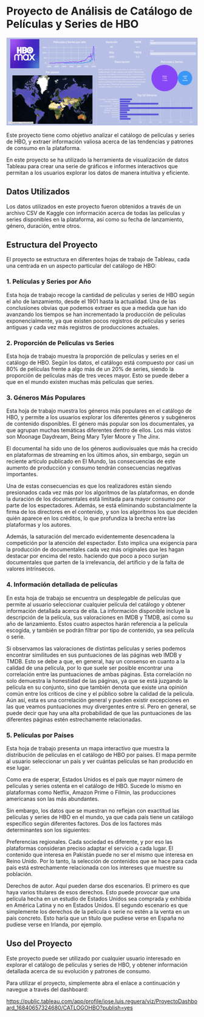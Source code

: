 

# Proyecto de Análisis de Catálogo de Películas y Series de HBO

<img src="https://github.com/jose-luis666/proyecto_dashboard/blob/main/IMG/Dashboard.png" alt="Dashboard">

Este proyecto tiene como objetivo analizar el catálogo de películas y series de HBO, y extraer información valiosa acerca de las tendencias y patrones de consumo en la plataforma. 

En este proyecto se ha utilizado la herramienta de visualización de datos Tableau para crear una serie de gráficos e informes interactivos que permitan a los usuarios explorar los datos de manera intuitiva y eficiente. 

## Datos Utilizados

Los datos utilizados en este proyecto fueron obtenidos a través de un archivo CSV de Kaggle con información acerca de todas las películas y series disponibles en la plataforma, así como su fecha de lanzamiento, género, duración, entre otros.

## Estructura del Proyecto

El proyecto se estructura en diferentes hojas de trabajo de Tableau, cada una centrada en un aspecto particular del catálogo de HBO:

### 1. Películas y Series por Año

Esta hoja de trabajo recoge la cantidad de películas y series de HBO según el año de lanzamiento, desde el 1901 hasta la actualidad. Una de las conclusiones obvias que podemos extraer es que a medida que han ido avanzando los tiempos se han incrementado la producción de películas exponencialmente, ya que existen pocos registros de películas y series antiguas y cada vez más registros de producciones actuales.

### 2. Proporción de Películas vs Series

Esta hoja de trabajo muestra la proporción de películas y series en el catálogo de HBO. Según los datos, el catálogo está compuesto por casi un 80% de películas frente a algo más de un 20% de series, siendo la proporción de películas más de tres veces mayor. Esto se puede deber a que en el mundo existen muchas más películas que series.

### 3. Géneros Más Populares

Esta hoja de trabajo muestra los géneros más populares en el catálogo de HBO, y permite a los usuarios explorar los diferentes géneros y subgéneros de contenido disponibles. El género más popular son los documentales, ya que agrupan muchas temáticas diferentes dentro de ellos. Los más vistos son Moonage Daydream, Being Mary Tyler Moore y The Jinx. 

El documental ha sido uno de los géneros audiovisuales que más ha crecido en plataformas de streaming en los últimos años, sin embargo, según un reciente artículo publicado en El Mundo, las consecuencias de este aumento de producción y consumo tendrán consecuencias negativas importantes.

Una de estas consecuencias es que los realizadores están siendo presionados cada vez más por los algoritmos de las plataformas, en donde la duración de los documentales está limitada para mayor consumo por parte de los espectadores. Además, se está eliminando substancialmente la firma de los directores en el contenido, y son los algoritmos los que deciden quién aparece en los créditos, lo que profundiza la brecha entre las plataformas y los autores.

Además, la saturación del mercado evidentemente desencadena la competición por la atención del espectador. Esto implica una exigencia para la producción de documentales cada vez más originales que les hagan destacar por encima del resto. haciendo que poco a poco surjan documentales que parten de la irrelevancia, del artificio y de la falta de valores intrínsecos.

### 4. Información detallada de películas

En esta hoja de trabajo se encuentra un desplegable de películas que permite al usuario seleccionar cualquier película del catálogo y obtener información detallada acerca de ella. La información disponible incluye la descripción de la película, sus valoraciones en IMDB y TMDB, así como su año de lanzamiento. Estos cuatro aspectos harán referencia a la película escogida, y también se podrán filtrar por tipo de contenido, ya sea película o serie. 

Si observamos las valoraciones de distintas películas y series podemos encontrar similitudes en sus puntuaciones de las páginas web IMDB y TMDB. Esto se debe a que, en general, hay un consenso en cuanto a la calidad de una película, por lo que suele ser posible encontrar una correlación entre las puntuaciones de ambas páginas. Esta correlación no solo demuestra la honestidad de las páginas, ya que se está juzgando la película en su conjunto, sino que también denota que existe una opinión común entre los críticos de cine y el público sobre la calidad de la película. Aún así, esta es una correlación general y pueden existir excepciones en las que veamos puntuaciones muy divergentes entre sí. Pero en general, se puede decir que hay una alta probabilidad de que las puntuaciones de las diferentes páginas estén estrechamente relacionadas. 

### 5. Películas por Países
Esta hoja de trabajo presenta un mapa interactivo que muestra la distribución de películas en el catálogo de HBO por países. El mapa permite al usuario seleccionar un país y ver cuántas películas se han producido en ese lugar.

Como era de esperar, Estados Unidos es el país que mayor número de películas y series ostenta en el catálogo de HBO. Sucede lo mismo en plataformas como Netflix, Amazon Prime o Filmin, las producciones americanas son las más abundantes.

Sin embargo, los datos que se muestran no reflejan con exactitud las películas y series de HBO en el mundo, ya que cada país tiene un catálogo específico según diferentes factores. Dos de los factores más determinantes son los siguientes:

Preferencias regionales. Cada sociedad es diferente, y por eso las plataformas consideran preciso adaptar el servicio a cada lugar. El contenido que interesa en Pakistán puede no ser el mismo que interesa en Reino Unido. Por lo tanto, la selección de contenidos que se hace para cada país está estrechamente relacionada con los intereses que muestre su población.

Derechos de autor. Aquí pueden darse dos escenarios. El primero es que haya varios titulares de esos derechos. Esto puede provocar que una película hecha en un estudio de Estados Unidos sea comprada y exhibida en América Latina y no en Estados Unidos. El segundo escenario es que simplemente los derechos de la película o serie no estén a la venta en un país concreto. Esto haría que un título que pudiese verse en España no pudiese verse en Irlanda, por ejemplo.

## Uso del Proyecto

Este proyecto puede ser utilizado por cualquier usuario interesado en explorar el catálogo de películas y series de HBO, y obtener información detallada acerca de su evolución y patrones de consumo.

Para utilizar el proyecto, simplemente abra el enlace a continuación y navegue a través del dashboard:

https://public.tableau.com/app/profile/jose.luis.reguera/viz/ProyectoDashboard_16840657324680/CATLOGOHBO?publish=yes
